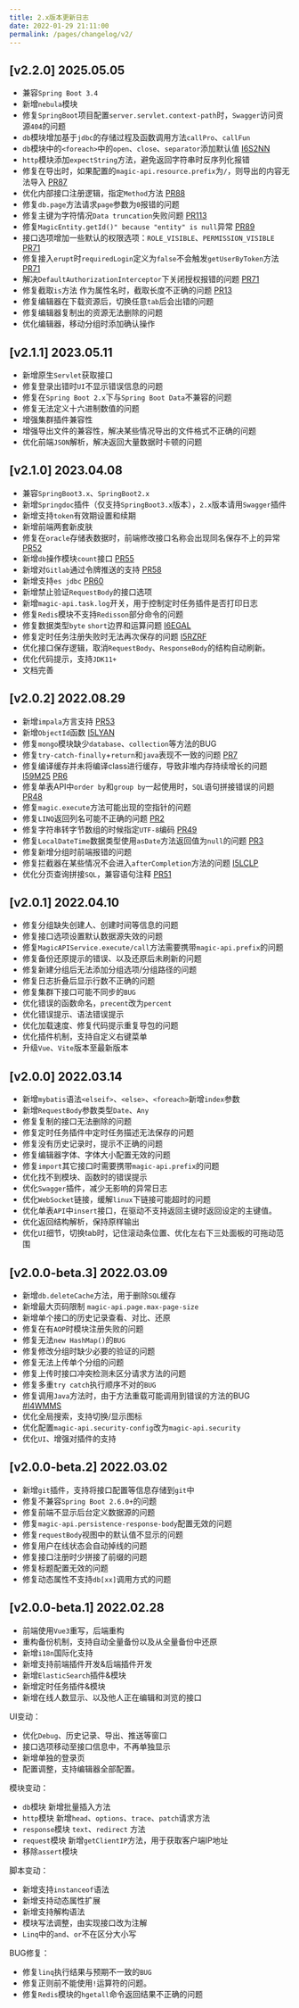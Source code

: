 ```yaml
---
title: 2.x版本更新日志
date: 2022-01-29 21:11:00
permalink: /pages/changelog/v2/
---
```


## [v2.2.0] 2025.05.05
- 兼容`Spring Boot 3.4`
- 新增`nebula`模块
- 修复`SpringBoot`项目配置`server.servlet.context-path`时，`Swagger`访问资源`404`的问题
- `db`模块增加基于`jdbc`的存储过程及函数调用方法`callPro`、`callFun`
- `db`模块中的`<foreach>`中的`open`、`close`、`separator`添加默认值 [I6S2NN](https://gitee.com/ssssssss-team/magic-api/issues/I6S2NN)
- `http`模块添加`expectString`方法，避免返回字符串时反序列化报错
- 修复在导出时，如果配置的`magic-api.resource.prefix`为`/`，则导出的内容无法导入 [PR87](https://gitee.com/ssssssss-team/magic-api/pulls/87)
- 优化内部接口注册逻辑，指定`Method`方法 [PR88](https://gitee.com/ssssssss-team/magic-api/pulls/88)
- 修复`db.page`方法请求`page`参数为`0`报错的问题
- 修复主键为字符情况`Data truncation`失败问题 [PR113](https://github.com/ssssssss-team/magic-api/pull/113)
- 修复`MagicEntity.getId()" because "entity" is null`异常 [PR89](https://gitee.com/ssssssss-team/magic-api/pulls/89)
- 接口选项增加一些默认的权限选项：`ROLE_VISIBLE`、`PERMISSION_VISIBLE` [PR71](https://gitee.com/ssssssss-team/magic-api/pulls/71)
- 修复接入`erupt`时`requiredLogin`定义为`false`不会触发`getUserByToken`方法 [PR71](https://gitee.com/ssssssss-team/magic-api/pulls/71)
- 解决`DefaultAuthorizationInterceptor`下关闭授权报错的问题 [PR71](https://gitee.com/ssssssss-team/magic-api/pulls/71)
- 修复截取`is`方法 作为属性名时，截取长度不正确的问题 [PR13](https://gitee.com/ssssssss-team/magic-api/pulls/71)
- 修复编辑器在下载资源后，切换任意`tab`后会出错的问题
- 修复编辑器复制出的资源无法删除的问题
- 优化编辑器，移动分组时添加确认操作

## [v2.1.1] 2023.05.11
- 新增原生`Servlet`获取接口
- 修复登录出错时`UI`不显示错误信息的问题
- 修复在`Spring Boot 2.x`下与`Spring Boot Data`不兼容的问题
- 修复无法定义十六进制数值的问题
- 增强集群插件兼容性
- 增强导出文件的兼容性，解决某些情况导出的文件格式不正确的问题
- 优化前端`JSON`解析，解决返回大量数据时卡顿的问题

## [v2.1.0] 2023.04.08
- 兼容`SpringBoot3.x`、`SpringBoot2.x`
- 新增`Springdoc`插件（仅支持`SpringBoot3.x`版本），`2.x`版本请用`Swagger`插件
- 新增支持`token`有效期设置和续期
- 新增前端两套新皮肤
- 修复在`oracle`存储表数据时，前端修改接口名称会出现同名保存不上的异常 [PR52](https://gitee.com/ssssssss-team/magic-api/pulls/52)
- 新增`db`操作模块`count`接口 [PR55](https://gitee.com/ssssssss-team/magic-api/pulls/55)
- 新增对`Gitlab`通过令牌推送的支持 [PR58](https://gitee.com/ssssssss-team/magic-api/pulls/58)
- 新增支持`es jdbc` [PR60](https://gitee.com/ssssssss-team/magic-api/pulls/60)
- 新增禁止验证`RequestBody`的接口选项
- 新增`magic-api.task.log`开关，用于控制定时任务插件是否打印日志
- 修复`Redis`模块不支持`Redisson`部分命令的问题
- 修复数据类型`byte` `short`边界和运算问题 [I6EGAL](https://gitee.com/ssssssss-team/magic-api/issues/I6EGAL)
- 修复定时任务注册失败时无法再次保存的问题 [I5RZRF](https://gitee.com/ssssssss-team/magic-api/issues/I5RZRF)
- 优化接口保存逻辑，取消`RequestBody`、`ResponseBody`的结构自动刷新。
- 优化代码提示，支持`JDK11+`
- 文档完善


## [v2.0.2] 2022.08.29
- 新增`impala`方言支持 [PR53](https://github.com/ssssssss-team/magic-api/pull/53)
- 新增`ObjectId`函数 [I5LYAN](https://gitee.com/ssssssss-team/magic-api/issues/I5LYAN)
- 修复`mongo`模块缺少`database`、`collection`等方法的BUG
- 修复`try-catch-finally`+`return`和`java`表现不一致的问题 [PR7](https://gitee.com/ssssssss-team/magic-script/pulls/7)
- 修复编译缓存并未将编译class进行缓存，导致非堆内存持续增长的问题 [I59M25](https://gitee.com/ssssssss-team/magic-script/issues/I59M25) [PR6](https://gitee.com/ssssssss-team/magic-script/pulls/4)
- 修复单表API中`order by`和`group by`一起使用时，`SQL`语句拼接错误的问题 [PR48](https://gitee.com/ssssssss-team/magic-api/pulls/48)
- 修复`magic.execute`方法可能出现的空指针的问题
- 修复`LINQ`返回列名可能不正确的问题 [PR2](https://gitee.com/ssssssss-team/magic-script/pulls/2)
- 修复字符串转字节数组的时候指定`UTF-8`编码 [PR49](https://gitee.com/ssssssss-team/magic-api/pulls/49)
- 修复`LocalDateTime`数据类型使用`asDate`方法返回值为`null`的问题 [PR3](https://gitee.com/ssssssss-team/magic-script/pulls/3)
- 修复新增分组时前端报错的问题
- 修复拦截器在某些情况不会进入`afterCompletion`方法的问题 [I5LCLP](https://gitee.com/ssssssss-team/magic-api/issues/I5LCLP)
- 优化分页查询拼接`SQL`，兼容语句注释 [PR51](https://gitee.com/ssssssss-team/magic-api/pulls/51)



## [v2.0.1] 2022.04.10
- 修复分组缺失创建人、创建时间等信息的问题
- 修复接口选项设置默认数据源失效的问题
- 修复`MagicAPIService.execute/call`方法需要携带`magic-api.prefix`的问题
- 修复备份还原提示的错误、以及还原后未刷新的问题
- 修复新建分组后无法添加分组选项/分组路径的问题
- 修复日志折叠后显示行数不正确的问题
- 修复集群下接口可能不同步的`BUG`
- 优化错误的函数命名，`precent`改为`percent`
- 优化错误提示、语法错误提示
- 优化加载速度、修复代码提示重复导包的问题
- 优化插件机制，支持自定义右键菜单
- 升级`Vue`、`Vite`版本至最新版本

## [v2.0.0] 2022.03.14
- 新增`mybatis`语法`<elseif>`、`<else>`、`<foreach>`新增`index`参数
- 新增`RequestBody`参数类型`Date`、`Any`
- 修复复制的接口无法删除的问题
- 修复定时任务插件中定时任务描述无法保存的问题
- 修复没有历史记录时，提示不正确的问题
- 修复编辑器字体、字体大小配置无效的问题
- 修复`import`其它接口时需要携带`magic-api.prefix`的问题
- 优化找不到模块、函数时的错误提示
- 优化`Swagger`插件，减少无影响的异常日志
- 优化`WebSocket`链接，缓解`linux`下链接可能超时的问题
- 优化单表`API`中`insert`接口，在驱动不支持返回主键时返回设定的主键值。
- 优化返回结构解析，保持原样输出
- 优化`UI`细节，切换tab时，记住滚动条位置、优化左右下三处面板的可拖动范围

## [v2.0.0-beta.3] 2022.03.09
- 新增`db.deleteCache`方法，用于删除`SQL`缓存
- 新增最大页码限制 `magic-api.page.max-page-size`
- 新增单个接口的历史记录查看、对比、还原
- 修复在有`AOP`时模块注册失败的问题
- 修复无法`new HashMap()`的`BUG`
- 修复修改分组时缺少必要的验证的问题
- 修复无法上传单个分组的问题
- 修复上传时接口冲突检测未区分请求方法的问题
- 修复多重`try catch`执行顺序不对的`BUG`
- 修复调用`Java`方法时，由于方法重载可能调用到错误的方法的BUG [#I4WMMS](https://gitee.com/ssssssss-team/magic-api/issues/I4WMMS)
- 优化全局搜索，支持切换/显示图标
- 优化配置`magic-api.security-config`改为`magic-api.security`
- 优化`UI`、增强对插件的支持

## [v2.0.0-beta.2] 2022.03.02
- 新增`git`插件，支持将接口配置等信息存储到`git`中
- 修复不兼容`Spring Boot 2.6.0+`的问题
- 修复前端不显示后台定义数据源的问题
- 修复`magic-api.persistence-response-body`配置无效的问题
- 修复`requestBody`视图中的默认值不显示的问题
- 修复用户在线状态会自动掉线的问题
- 修复接口注册时少拼接了前缀的问题
- 修复标题配置无效的问题
- 修复动态属性不支持`db[xx]`调用方式的问题

## [v2.0.0-beta.1] 2022.02.28
- 前端使用`Vue3`重写，后端重构
- 重构备份机制，支持自动全量备份以及从全量备份中还原
- 新增`i18n`国际化支持
- 新增支持前端插件开发&后端插件开发
- 新增`ElasticSearch`插件&模块
- 新增定时任务插件&模块
- 新增在线人数显示、以及他人正在编辑和浏览的接口

UI变动：
- 优化`Debug`、历史记录、导出、推送等窗口
- 接口选项移动至接口信息中，不再单独显示
- 新增单独的登录页
- 配置调整，支持编辑器全部配置。


模块变动：
- `db`模块 新增批量插入方法
- `http`模块 新增`head`、`options`、`trace`、`patch`请求方法
- `response`模块 `text`、`redirect` 方法
- `request`模块 新增`getClientIP`方法，用于获取客户端IP地址
- 移除`assert`模块

脚本变动：
- 新增支持`instanceof`语法
- 新增支持动态属性扩展
- 新增支持解构语法
- 模块写法调整，由实现接口改为注解
- `Linq`中的`and`、`or`不在区分大小写

BUG修复：
- 修复`linq`执行结果与预期不一致的`BUG`
- 修复正则前不能使用`!`运算符的问题。
- 修复`Redis`模块的`hgetall`命令返回结果不正确的问题
